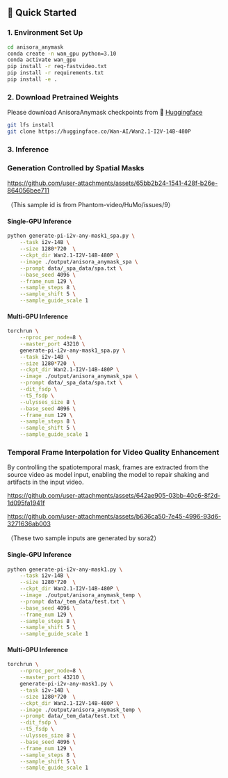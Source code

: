 ##  🚀 Quick Started

### 1. Environment Set Up

```bash
cd anisora_anymask
conda create -n wan_gpu python=3.10
conda activate wan_gpu
pip install -r req-fastvideo.txt
pip install -r requirements.txt
pip install -e .
```

### 2. Download Pretrained Weights

Please download AnisoraAnymask checkpoints from 🤗 [Huggingface](https://huggingface.co/IndexTeam/Index-anisora/tree/main/anymask) 

```bash
git lfs install
git clone https://huggingface.co/Wan-AI/Wan2.1-I2V-14B-480P
```


### 3. Inference

### Generation Controlled by Spatial Masks

https://github.com/user-attachments/assets/65bb2b24-1541-428f-b26e-864056bee711

（This sample id is from Phantom-video/HuMo/issues/9）

#### Single-GPU Inference 

```bash
python generate-pi-i2v-any-mask1_spa.py \
    --task i2v-14B \
    --size 1280*720  \
    --ckpt_dir Wan2.1-I2V-14B-480P \
    --image ./output/anisora_anymask_spa \
    --prompt data/_spa_data/spa.txt \
    --base_seed 4096 \
    --frame_num 129 \
    --sample_steps 8 \
    --sample_shift 5 \
    --sample_guide_scale 1
```

#### Multi-GPU Inference

```bash
torchrun \
    --nproc_per_node=8 \
    --master_port 43210 \
    generate-pi-i2v-any-mask1_spa.py \
    --task i2v-14B \
    --size 1280*720  \
    --ckpt_dir Wan2.1-I2V-14B-480P \
    --image ./output/anisora_anymask_spa \
    --prompt data/_spa_data/spa.txt \
    --dit_fsdp \
    --t5_fsdp \
    --ulysses_size 8 \
    --base_seed 4096 \
    --frame_num 129 \
    --sample_steps 8 \
    --sample_shift 5 \
    --sample_guide_scale 1
```


### Temporal Frame Interpolation for Video Quality Enhancement

By controlling the spatiotemporal mask, frames are extracted from the source video as model input, enabling the model to repair shaking and artifacts in the input video.

https://github.com/user-attachments/assets/642ae905-03bb-40c6-8f2d-1d095fa1941f

https://github.com/user-attachments/assets/b636ca50-7e45-4996-93d6-3271636ab003

（These two sample inputs are generated by sora2）

#### Single-GPU Inference 

```bash
python generate-pi-i2v-any-mask1.py \
    --task i2v-14B \
    --size 1280*720  \
    --ckpt_dir Wan2.1-I2V-14B-480P \
    --image ./output/anisora_anymask_temp \
    --prompt data/_tem_data/test.txt \
    --base_seed 4096 \
    --frame_num 129 \
    --sample_steps 8 \
    --sample_shift 5 \
    --sample_guide_scale 1
```

#### Multi-GPU Inference

```bash
torchrun \
    --nproc_per_node=8 \
    --master_port 43210 \
    generate-pi-i2v-any-mask1.py \
    --task i2v-14B \
    --size 1280*720  \
    --ckpt_dir Wan2.1-I2V-14B-480P \
    --image ./output/anisora_anymask_temp \
    --prompt data/_tem_data/test.txt \
    --dit_fsdp \
    --t5_fsdp \
    --ulysses_size 8 \
    --base_seed 4096 \
    --frame_num 129 \
    --sample_steps 8 \
    --sample_shift 5 \
    --sample_guide_scale 1
```


